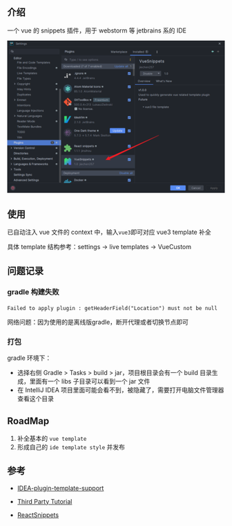 ## 介绍
一个 vue 的 snippets 插件，用于 webstorm 等 jetbrains 系的 IDE

![img.png](assets/demo.png)

## 使用
已自动注入 vue 文件的 context 中，输入`vue3`即可对应 vue3 template 补全

具体 template 结构参考：settings -> live templates -> VueCustom

## 问题记录
### gradle 构建失败
`Failed to apply plugin : getHeaderField("Location") must not be null`

网络问题：因为使用的是离线版gradle，断开代理或者切换节点即可

### 打包
gradle 环境下：
- 选择右侧 Gradle > Tasks > build > jar，项目根目录会有一个 build 目录生成，里面有一个 libs 子目录可以看到一个 jar 文件
- 在 IntelliJ IDEA 项目里面可能会看不到，被隐藏了，需要打开电脑文件管理器查看这个目录

## RoadMap
1. 补全基本的 `vue template`
2. 形成自己的 `ide template style` 并发布

## 参考
- [IDEA-plugin-template-support](https://plugins.jetbrains.com/docs/intellij/template-support.html#implement-templatecontexttype)

- [Third Party Tutorial](https://github.com/judasn/IntelliJ-IDEA-Tutorial/blob/master/plugins-develop.md)

- [ReactSnippets](https://github.com/jinsihou19/ReactSnippets)

